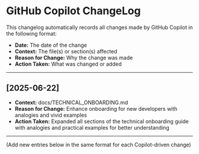 # GitHub Copilot ChangeLog

This changelog automatically records all changes made by GitHub Copilot in the following format:

- **Date:** The date of the change
- **Context:** The file(s) or section(s) affected
- **Reason for Change:** Why the change was made
- **Action Taken:** What was changed or added

---

## [2025-06-22]
- **Context:** docs/TECHNICAL_ONBOARDING.md
- **Reason for Change:** Enhance onboarding for new developers with analogies and vivid examples
- **Action Taken:** Expanded all sections of the technical onboarding guide with analogies and practical examples for better understanding

---

(Add new entries below in the same format for each Copilot-driven change)
